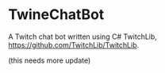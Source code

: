 # TwineChatBot
A Twitch chat bot written using C# TwitchLib, https://github.com/TwitchLib/TwitchLib.

(this needs more update)
